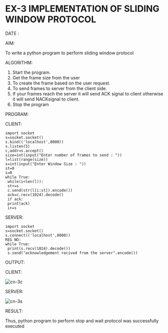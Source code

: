 # EX-3 IMPLEMENTATION OF SLIDING WINDOW PROTOCOL

DATE :

AIM:

To write a python program to perform sliding window protocol

ALGORITHM:

1. Start the program.
2. Get the frame size from the user
3. To create the frame based on the user request.
4. To send frames to server from the client side.
5. If your frames reach the server it will send ACK signal to client otherwise it
will send NACKsignal to client.
6. Stop the program

PROGRAM:

CLIENT:
```
import socket
s=socket.socket()
s.bind(('localhost',8000))
s.listen(5)
c,addr=s.accept()
size=int(input("Enter number of frames to send : "))
l=list(range(size))
s=int(input("Enter Window Size : "))
st=0
i=0
while True:
 while(i<len(l)):
 st+=s
 c.send(str(l[i:st]).encode())
 ack=c.recv(1024).decode()
 if ack:
 print(ack)
 i+=s
 ```
SERVER:
```
import socket
s=socket.socket()
s.connect(('localhost',8000))
REG NO:
while True: 
 print(s.recv(1024).decode())
 s.send("acknowledgement recived from the server".encode())
 ```
OUTPUT:

CLIENT:

![cn-3c](https://github.com/Subalakshmisuresh/EX-3/assets/121957896/f5a3c27c-b44f-4907-af7d-3efa0d883457)

SERVER:

![cn-3s](https://github.com/Subalakshmisuresh/EX-3/assets/121957896/2b3fb2ee-f161-43d6-a3f2-691e00a1c5ec)


RESULT:

Thus, python program to perform stop and wait protocol was successfully executed

